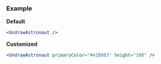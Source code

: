 ### Example

**Default**
```jsx
<UndrawAstronaut />
```

**Customized**
```jsx
<UndrawAstronaut primaryColor="#41B883" height="100" />
```
